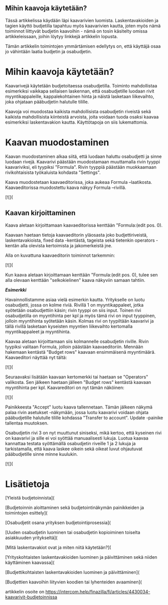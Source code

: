 ## Mihin kaavoja käytetään?

Tässä artikkelissa käydään läpi kaavarivien luomista. Laskentavakioiden ja tagien käyttö budjetilla tapahtuu myös kaavarivien kautta, joten myös nämä toiminnot liittyvät budjetin kaavoihin - nämä on tosin käsitelty omissa artikkeleissaan, joihin löytyy linkkejä artikkelin lopusta.

Tämän artikkelin toimintojen ymmärtämisen edellytys on, että käyttäjä osaa jo vähintään laatia budjetin ja osabudjetin.

# **Mihin kaavoja käytetään?**

Kaavarivejä käytetään budjetoitaessa osabudjetilla. Toiminto mahdollistaa esimerkiksi vaikkapa sellaisen laskennan, että osabudjetille luodaan rivit myyntikappaleille, kappalekohtainen hinta ja näistä lasketaan liikevaihto, joka ohjataan pääbudjetin halutulle tilille.

Kaavoja voi muodostaa kaikista mahdollisista osabudjetin riveistä sekä kaikista mahdollisista kiinteistä arvoista, joita voidaan tuoda osaksi kaavaa esimerkiksi laskentavakion kautta. Käyttötapoja on siis lukemattomia.

# **Kaavan muodostaminen**

Kaavan muodostaminen alkaa siitä, että luodaan haluttu osabudjetti ja sinne luodaan rivejä. Kaavarivi päästään muodostamaan muuttamalla rivin tyyppi kaavariviksi, eli tyypiksi "Formula". Rivin tyyppiä päästään muokkaamaan rivikohtaisista työkaluista kohdasta "Settings".

Kaava muodostetaan kaavaeditorissa, joka aukeaa Formula –laatikosta. Kaavaeditorissa muodostettu kaava näkyy Formula –rivillä.

[![](

## **Kaavan kirjoittaminen**

Kaava aletaan kirjoittamaan kaavaeditorissa kenttään "Formula:(edit pos. 0).

Kaavaan haetaan tietoja kaavaeditorin yläosasta joko budjettiriveistä, laskentavakioista, fixed data -kentästä, tageista sekä tietenkin operators -kentän alla olevista kertoimista ja jakomerkeistä jne.

Alla on kuvattuna kaavaeditorin toiminnot tarkemmin:

[![](

Kun kaava aletaan kirjoittamaan kenttään "Formula:(edit pos. 0), tulee sen alla olevaan kenttään "selkokielinen" kaava näkyviin samaan tahtiin.

***Esimerkki*** 

Havainnollistamme asiaa vielä esimerkin kautta. Yritykselle on luotu osabudjetti, jossa on kolme riviä. Rivillä 1 on myyntikappaleet, jotka syötetään osabudjettiin käsin; rivin tyyppi on siis input. Toinen rivi osabudjetilla on myyntihinta per kpl ja myös tämä rivi on input tyyppinen, jolloin myyntihinta syötetään käsin. Kolmas rivi on tyypiltään kaavarivi ja tällä rivillä lasketaan kyseisten myyntien liikevaihto kertomalla myyntikappaleet ja myyntihinta.

Kaavaa aletaan kirjoittamaan siis kolmannelle osabudjetin riville. Rivin tyypiksi valitaan Formula, jolloin päästään kaavaeditoriin. Mennään hakemaan kentästä "Budget rows" kaavaan ensimmäisenä myyntimäärä. Kaavaeditori näyttää nyt tältä:

[![](

Seuraavaksi lisätään kaavaan kertomerkki tai haetaan se "Operators" valikosta. Sen jälkeen haetaan jälleen "Budget rows" kentästä kaavaan myyntihinta per kpl. Kaavareditori on nyt tämän näköinen:

[![](

Painikkeesta "Accept" luotu kaava tallennetaan. Tämän jälkeen näkymä palaa rivin asetukset -näkymään, jossa luotu kaavarivi voidaan ohjata pääbudjetille halutulle tilille kohdassa "Transfer to account". Update -painike tallentaa muutoksen.

Osabudjetin rivi 3 on nyt muuttunut siniseksi, mikä kertoo, että kyseinen rivi on kaavarivi ja sille ei voi syöttää manuaalisesti lukuja. Luotua kaavaa kannattaa testata syöttämällä osabudjetin riveille 1 ja 2 lukuja ja tarkistamalla, että kaava laskee oikein sekä oikeat luvut ohjautuvat pääbudjetille sinne minne kuulukin.

[![](

# Lisätietoja

[Yleistä budjetoinnista](

[Budjetoinnin aloittaminen sekä budjetointinäkymän painikkeiden ja toimintojen esittely](

[Osabudjetit osana yrityksen budjetointiprosessia](

[Uuden osabudjetin luominen tai osabudjetin kopioiminen toiselta asiakkuuden yritykseltä](

[Mitä laskentavakiot ovat ja miten niitä käytetään?](

[Yrityskohtaisten laskentavakioiden luominen ja päivittäminen sekä niiden käyttäminen kaavassa](

[Budjettikohtaisten laskentavakioiden luominen ja päivittäminen](

[Budjettien kaavoihin liityvien koodien tai lyhenteiden avaaminen](



artikkelin osoite on https://intercom.help/finazilla/fi/articles/4430034-kaavarivit-budjetoinnissa

